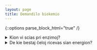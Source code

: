 ```yaml
---
layout: page
title: Demandilo biokemio
---
```


{::options parse_block_html="true" /}

<details>
  <summary markdown="span">Kion vi scias pri enzimoj?</summary>
<div>
- [Mi scias nenion pri enzimoj](enzimo)
- [Vitaminoj estas gravaj enzimoj](vitamino)
- [Enzimoj konsistas el aminacidoj](enzimo)
- [Ili estas sukeroj](enzimo)
- [Enzimoj transformiĝas al energio en la ĉeloj](enzimo)
- [Ili katalizas ĥemiajn reagojn](...)
</div>
</details>

<details>
  <summary markdown="span">De kie bestaj ĉeloj ricevas sian energion?</summary>
<div>
- Mi tute ne scias
- Ili bruligas lipidojn
- Ili bruligas sukeron al karbondioksido
- Ili oksidigas hidrogenon al akvo
- Ili reduktas GTP
- Ili uzas adenosin-di-fosfaton (ADP)
</div>
</details>